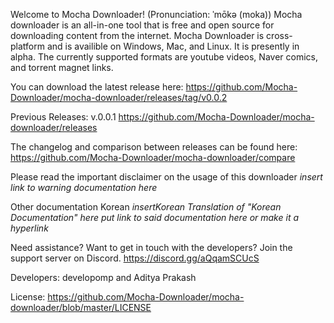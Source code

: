Welcome to Mocha Downloader! (Pronunciation: ˈmōkə (moka)) Mocha downloader is an all-in-one tool that is free and open source for downloading content from the internet. 
Mocha Downloader is cross-platform and is availible on Windows, Mac, and Linux. It is presently in alpha. The currently supported formats are youtube videos, Naver comics, and torrent magnet links. 

You can download the latest release here:
https://github.com/Mocha-Downloader/mocha-downloader/releases/tag/v0.0.2

Previous Releases:
v.0.0.1 https://github.com/Mocha-Downloader/mocha-downloader/releases

The changelog and comparison between releases can be found here:
https://github.com/Mocha-Downloader/mocha-downloader/compare

Please read the important disclaimer on the usage of this downloader *insert link to warning documentation here* 

Other documentation
Korean *insertKorean Translation of "Korean Documentation" here* *put link to said documentation here or make it a hyperlink*

Need assistance? Want to get in touch with the developers? Join the support server on Discord. https://discord.gg/aQqamSCUcS 

Developers: developomp and Aditya Prakash

License: https://github.com/Mocha-Downloader/mocha-downloader/blob/master/LICENSE




